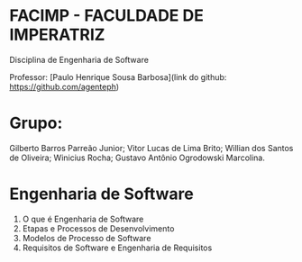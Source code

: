 # FACIMP - FACULDADE DE IMPERATRIZ

Disciplina de Engenharia de Software

Professor: 
[Paulo Henrique Sousa Barbosa](link do github: https://github.com/agenteph)

# Grupo: 
Gilberto Barros Parreão Junior;
Vitor Lucas de Lima Brito;
Willian dos Santos de Oliveira;
Winicius Rocha;
Gustavo Antônio Ogrodowski Marcolina.
       

# Engenharia de Software

1. O que é Engenharia de Software
2. Etapas e Processos de Desenvolvimento
3. Modelos de Processo de Software
4. Requisitos de Software e Engenharia de Requisitos
